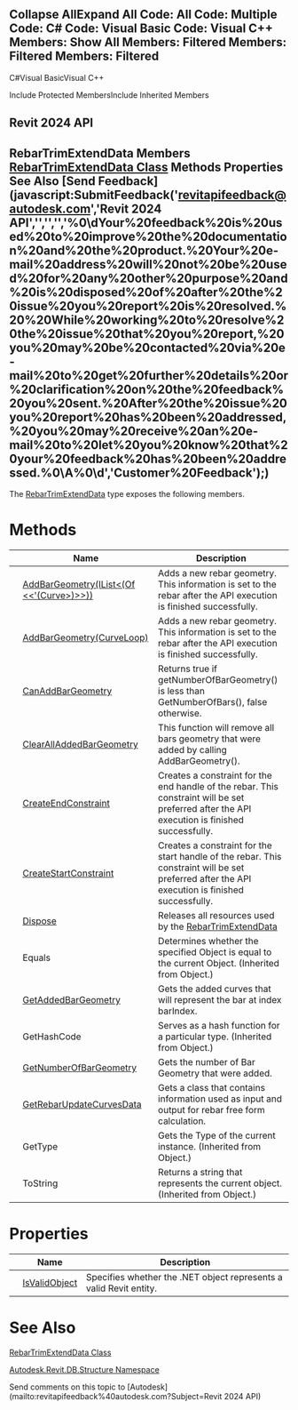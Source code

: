 ﻿

Collapse AllExpand All Code: All Code: Multiple Code: C# Code: Visual Basic Code: Visual C++  Members: Show All Members: Filtered Members: Filtered Members: Filtered   
---  
  
C#Visual BasicVisual C++

Include Protected MembersInclude Inherited Members

Revit 2024 API  
---  
RebarTrimExtendData Members  
[RebarTrimExtendData Class](980b816d-dc7e-7550-3e37-61482516b5ab.md) Methods Properties See Also [Send Feedback](javascript:SubmitFeedback\('revitapifeedback@autodesk.com','Revit 2024 API','','','','%0\\dYour%20feedback%20is%20used%20to%20improve%20the%20documentation%20and%20the%20product.%20Your%20e-mail%20address%20will%20not%20be%20used%20for%20any%20other%20purpose%20and%20is%20disposed%20of%20after%20the%20issue%20you%20report%20is%20resolved.%20%20While%20working%20to%20resolve%20the%20issue%20that%20you%20report,%20you%20may%20be%20contacted%20via%20e-mail%20to%20get%20further%20details%20or%20clarification%20on%20the%20feedback%20you%20sent.%20After%20the%20issue%20you%20report%20has%20been%20addressed,%20you%20may%20receive%20an%20e-mail%20to%20let%20you%20know%20that%20your%20feedback%20has%20been%20addressed.%0\\A%0\\d','Customer%20Feedback'\);)  
---  
  
The [RebarTrimExtendData](980b816d-dc7e-7550-3e37-61482516b5ab.md) type exposes the following members.

# Methods

|  | Name | Description |
| --- | --- | --- |
|  | [AddBarGeometry(IList<(Of <<'(Curve>)>>))](674f12da-e4a0-fc7f-b011-a706c7859d40.md) | Adds a new rebar geometry. This information is set to the rebar after the API execution is finished successfully. |
|  | [AddBarGeometry(CurveLoop)](9948f497-0cdc-b3b6-a465-b7fe4e843da2.md) | Adds a new rebar geometry. This information is set to the rebar after the API execution is finished successfully. |
|  | [CanAddBarGeometry](4dc39ffe-585f-9f4f-725c-5269d71bfc1e.md) | Returns true if getNumberOfBarGeometry() is less than GetNumberOfBars(), false otherwise. |
|  | [ClearAllAddedBarGeometry](f1450c93-30ed-79cf-0acd-3619cb170428.md) | This function will remove all bars geometry that were added by calling AddBarGeometry(). |
|  | [CreateEndConstraint](30f97bb3-ad2e-6240-6222-afa70754f1f3.md) | Creates a constraint for the end handle of the rebar. This constraint will be set preferred after the API execution is finished successfully. |
|  | [CreateStartConstraint](d4a71afa-9ebd-fc3d-6b74-79180843f086.md) | Creates a constraint for the start handle of the rebar. This constraint will be set preferred after the API execution is finished successfully. |
|  | [Dispose](030e9c7c-7be8-8554-751e-9cffc4264b8b.md) | Releases all resources used by the [RebarTrimExtendData](980b816d-dc7e-7550-3e37-61482516b5ab.md) |
|  | Equals | Determines whether the specified Object is equal to the current Object. (Inherited from Object.) |
|  | [GetAddedBarGeometry](64c06ae1-86b7-4e86-94df-2a6d99084a11.md) | Gets the added curves that will represent the bar at index barIndex. |
|  | GetHashCode | Serves as a hash function for a particular type.  (Inherited from Object.) |
|  | [GetNumberOfBarGeometry](58c19b83-13ae-de95-4950-aefa2873f687.md) | Gets the number of Bar Geometry that were added. |
|  | [GetRebarUpdateCurvesData](64b5059a-5cfe-bf9a-b13c-dea51ff40449.md) | Gets a class that contains information used as input and output for rebar free form calculation. |
|  | GetType | Gets the Type of the current instance. (Inherited from Object.) |
|  | ToString | Returns a string that represents the current object. (Inherited from Object.) |
  
# Properties

|  | Name | Description |
| --- | --- | --- |
|  | [IsValidObject](d6ff953d-24a5-5d33-cb47-0718a6edb20a.md) | Specifies whether the .NET object represents a valid Revit entity. |
  
# See Also

[RebarTrimExtendData Class](980b816d-dc7e-7550-3e37-61482516b5ab.md)

[Autodesk.Revit.DB.Structure Namespace](d586b341-f687-9d90-e96d-255806b7d4fc.md)

Send comments on this topic to [Autodesk](mailto:revitapifeedback%40autodesk.com?Subject=Revit 2024 API)